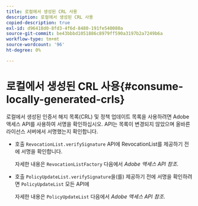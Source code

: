 ```yaml
---
title: 로컬에서 생성된 CRL 사용
description: 로컬에서 생성된 CRL 사용
copied-description: true
exl-id: d96418d0-8fd3-4f6d-8480-191fe540080a
source-git-commit: be43bbbd1051886c8979ff590a3197b2a7249b6a
workflow-type: tm+mt
source-wordcount: '96'
ht-degree: 0%

---
```


# 로컬에서 생성된 CRL 사용{#consume-locally-generated-crls}

로컬에서 생성된 인증서 해지 목록(CRL) 및 정책 업데이트 목록을 사용하려면 Adobe 액세스 API를 사용하여 서명을 확인하십시오. API는 목록이 변경되지 않았으며 올바른 라이선스 서버에서 서명했는지 확인합니다.

* 호출 `RevocationList.verifySignature` API에 RevocationList를 제공하기 전에 서명을 확인합니다.

   자세한 내용은 `RevocationListFactory` 다음에서 *Adobe 액세스 API 참조*.

* 호출 `PolicyUpdateList.verifySignature`을(를) 제공하기 전에 서명을 확인하려면 `PolicyUpdateList` 모든 API에

   자세한 내용은 `PolicyUpdateList` 다음에서 *Adobe 액세스 API 참조*.
